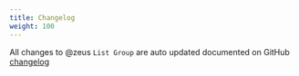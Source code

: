 ```yaml
---
title: Changelog
weight: 100
---
```


All changes to @zeus `List Group` are  auto updated documented on GitHub [changelog](https://github.com/lara-zeus/list-group/blob/1.x/CHANGELOG.md) 
